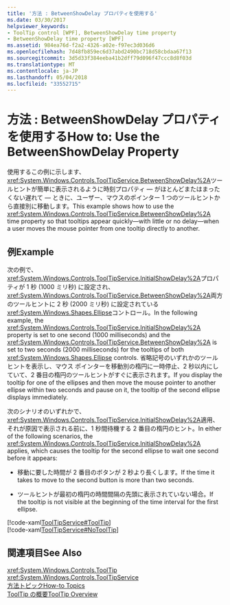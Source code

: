 ```yaml
---
title: '方法 : BetweenShowDelay プロパティを使用する'
ms.date: 03/30/2017
helpviewer_keywords:
- ToolTip control [WPF], BetweenShowDelay time property
- BetweenShowDelay time property [WPF]
ms.assetid: 984ea76d-f2a2-4326-a02e-f97ec3d036d6
ms.openlocfilehash: 7d48fb859ec6d37abd2490bc718d58cbdaa67f13
ms.sourcegitcommit: 3d5d33f384eeba41b2dff79d096f47ccc8d8f03d
ms.translationtype: MT
ms.contentlocale: ja-JP
ms.lasthandoff: 05/04/2018
ms.locfileid: "33552715"
---
```

# <a name="how-to-use-the-betweenshowdelay-property"></a><span data-ttu-id="1ab44-102">方法 : BetweenShowDelay プロパティを使用する</span><span class="sxs-lookup"><span data-stu-id="1ab44-102">How to: Use the BetweenShowDelay Property</span></span>
<span data-ttu-id="1ab44-103">使用するこの例に示します、<xref:System.Windows.Controls.ToolTipService.BetweenShowDelay%2A>ツールヒントが簡単に表示されるように時刻プロパティ — がほとんどまたはまったくない遅れて — ときに、ユーザー、マウスのポインター 1 つのツールヒントから直接別に移動します。</span><span class="sxs-lookup"><span data-stu-id="1ab44-103">This example shows how to use the <xref:System.Windows.Controls.ToolTipService.BetweenShowDelay%2A> time property so that tooltips appear quickly—with little or no delay—when a user moves the mouse pointer from one tooltip directly to another.</span></span>  
  
## <a name="example"></a><span data-ttu-id="1ab44-104">例</span><span class="sxs-lookup"><span data-stu-id="1ab44-104">Example</span></span>  
 <span data-ttu-id="1ab44-105">次の例で、<xref:System.Windows.Controls.ToolTipService.InitialShowDelay%2A>プロパティが 1 秒 (1000 ミリ秒) に設定され、<xref:System.Windows.Controls.ToolTipService.BetweenShowDelay%2A>両方のツールヒントに 2 秒 (2000 ミリ秒) に設定されている<xref:System.Windows.Shapes.Ellipse>コントロール。</span><span class="sxs-lookup"><span data-stu-id="1ab44-105">In the following example, the <xref:System.Windows.Controls.ToolTipService.InitialShowDelay%2A> property is set to one second (1000 milliseconds) and the <xref:System.Windows.Controls.ToolTipService.BetweenShowDelay%2A> is set to two seconds (2000 milliseconds) for the tooltips of both <xref:System.Windows.Shapes.Ellipse> controls.</span></span> <span data-ttu-id="1ab44-106">省略記号のいずれかのツールヒントを表示し、マウス ポインターを移動別の楕円に一時停止、2 秒以内にしていて、2 番目の楕円のツールヒントがすぐに表示されます。</span><span class="sxs-lookup"><span data-stu-id="1ab44-106">If you display the tooltip for one of the ellipses and then move the mouse pointer to another ellipse within two seconds and pause on it, the tooltip of the second ellipse displays immediately.</span></span>  
  
 <span data-ttu-id="1ab44-107">次のシナリオのいずれかで、<xref:System.Windows.Controls.ToolTipService.InitialShowDelay%2A>適用、それが原因で表示される前に、1 秒間待機する 2 番目の楕円のヒント。</span><span class="sxs-lookup"><span data-stu-id="1ab44-107">In either of the following scenarios, the <xref:System.Windows.Controls.ToolTipService.InitialShowDelay%2A> applies, which causes the tooltip for the second ellipse to wait one second before it appears:</span></span>  
  
-   <span data-ttu-id="1ab44-108">移動に要した時間が 2 番目のボタンが 2 秒より長くします。</span><span class="sxs-lookup"><span data-stu-id="1ab44-108">If the time it takes to move to the second button is more than two seconds.</span></span>  
  
-   <span data-ttu-id="1ab44-109">ツールヒントが最初の楕円の時間間隔の先頭に表示されていない場合。</span><span class="sxs-lookup"><span data-stu-id="1ab44-109">If the tooltip is not visible at the beginning of the time interval for the first ellipse.</span></span>  
  
 [!code-xaml[ToolTipService#ToolTip](../../../../samples/snippets/csharp/VS_Snippets_Wpf/ToolTipService/CSharp/Pane1.xaml#tooltip)]  
[!code-xaml[ToolTipService#NoToolTip](../../../../samples/snippets/csharp/VS_Snippets_Wpf/ToolTipService/CSharp/Pane1.xaml#notooltip)]  
  
## <a name="see-also"></a><span data-ttu-id="1ab44-110">関連項目</span><span class="sxs-lookup"><span data-stu-id="1ab44-110">See Also</span></span>  
 <xref:System.Windows.Controls.ToolTip>  
 <xref:System.Windows.Controls.ToolTipService>  
 [<span data-ttu-id="1ab44-111">方法トピック</span><span class="sxs-lookup"><span data-stu-id="1ab44-111">How-to Topics</span></span>](../../../../docs/framework/wpf/controls/tooltip-how-to-topics.md)  
 [<span data-ttu-id="1ab44-112">ToolTip の概要</span><span class="sxs-lookup"><span data-stu-id="1ab44-112">ToolTip Overview</span></span>](../../../../docs/framework/wpf/controls/tooltip-overview.md)
